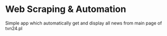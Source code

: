 # Web Scraping & Automation

Simple app which automatically get and display all news from main page of tvn24.pl